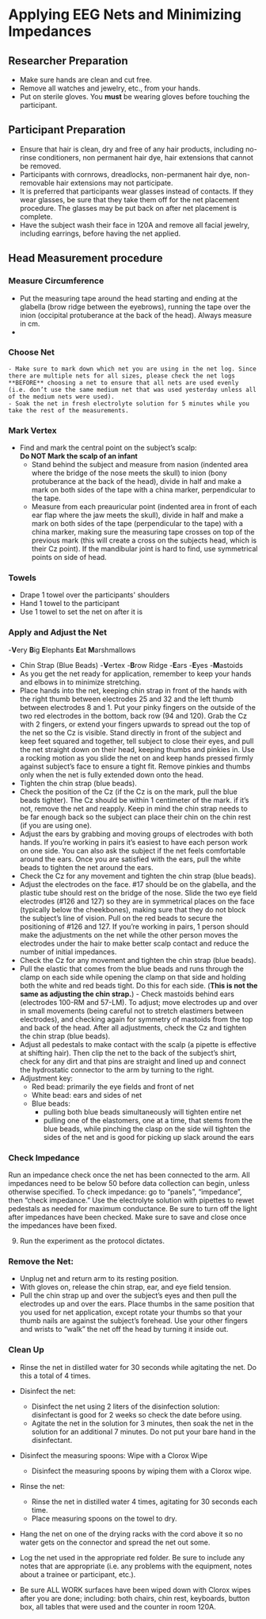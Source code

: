 # Applying EEG Nets and Minimizing Impedances

## Researcher Preparation

- Make sure hands are clean and cut free.  
- Remove all watches and jewelry, etc., from your hands. 
- Put on sterile gloves.  You **must** be wearing gloves before touching the participant.

## Participant Preparation

- Ensure that hair is clean, dry and free of any hair products, including no-rinse conditioners, non permanent hair dye, hair extensions that cannot be removed.  
- Participants with cornrows, dreadlocks, non-permanent hair dye, non-removable hair extensions may not participate.  
- It is preferred that participants wear glasses instead of contacts.  If they wear glasses, be sure that they take them off for the net placement procedure.  The glasses may be put back on after net placement is complete.  
- Have the subject wash their face in 120A and remove all facial jewelry, including earrings, before having the net applied.  

## Head Measurement procedure

### Measure Circumference
- Put the measuring tape around the head starting and ending at the glabella (brow ridge between the eyebrows), running the tape over the inion (occipital protuberance at the back of the head). Always measure in cm. 
-
### Choose Net
    - Make sure to mark down which net you are using in the net log. Since there are multiple nets for all sizes, please check the net logs **BEFORE** choosing a net to ensure that all nets are used evenly (i.e. don’t use the same medium net that was used yesterday unless all of the medium nets were used).  
    - Soak the net in fresh electrolyte solution for 5 minutes while you take the rest of the measurements.  
    
### Mark Vertex
- Find and mark the central point on the subject’s scalp:  
  **Do NOT Mark the scalp of an infant** 
  - Stand behind the subject and measure from nasion (indented area where the bridge of the nose meets the skull) to inion (bony protuberance at the back of the head), divide in half and make a mark on both sides of the tape with a china marker, perpendicular to the tape.  
  - Measure from each preauricular point (indented area in front of each ear flap where the jaw meets the skull), divide in half and make a mark on both sides of the tape (perpendicular to the tape) with a china marker, making sure the measuring tape crosses on top of the previous mark (this will create a cross on the subjects head, which is their Cz point). If the mandibular joint is hard to find, use symmetrical points on side of head.  

### Towels
- Drape 1 towel over the participants' shoulders
- Hand 1 towel to the participant
- Use 1 towel to set the net on after it is 

### Apply and Adjust the Net

-**V**ery **B**ig **E**lephants **E**at **M**arshmallows
  - Chin Strap (Blue Beads)
  -**V**ertex
  -**B**row Ridge
  -**E**ars
  -**E**yes
  -**M**astoids
-	As you get the net ready for application, remember to keep your hands and elbows in to minimize stretching.  
-	Place hands into the net, keeping chin strap in front of the hands with the right thumb between electrodes 25 and 32 and the left thumb between electrodes 8 and 1. Put your pinky fingers on the outside of the two red electrodes in the bottom, back row (94 and 120). Grab the Cz with 2 fingers, or extend your fingers upwards to spread out the top of the net so the Cz is visible. Stand directly in front of the subject and keep feet squared and together, tell subject to close their eyes, and pull the net straight down on their head, keeping thumbs and pinkies in.  Use a rocking motion as you slide the net on and keep hands pressed firmly against subject’s face to ensure a tight fit. Remove pinkies and thumbs only when the net is fully extended down onto the head.  
- Tighten the chin strap (blue beads). 
- Check the position of the Cz (if the Cz is on the mark, pull the blue beads tighter). The Cz should be within 1 centimeter of the mark. if it’s not, remove the net and reapply. Keep in mind the chin strap needs to be far enough back so the subject can place their chin on the chin rest (if you are using one).  
- Adjust the ears by grabbing and moving groups of electrodes with both hands. If you’re working in pairs it’s easiest to have each person work on one side. You can also ask the subject if the net feels comfortable around the ears. Once you are satisfied with the ears, pull the white beads to tighten the net around the ears.  
- Check the Cz for any movement and tighten the chin strap (blue beads).  
- Adjust the electrodes on the face. #17 should be on the glabella, and the plastic tube should rest on the bridge of the nose. Slide the two eye field electrodes (#126 and 127) so they are in symmetrical places on the face (typically below the cheekbones), making sure that they do not block the subject’s line of vision. Pull on the red beads to secure the positioning of #126 and 127.  If you’re working in pairs, 1 person should make the adjustments on the net while the other person moves the electrodes under the hair to make better scalp contact and reduce the number of initial impedances.  
- Check the Cz for any movement and tighten the chin strap (blue beads).  
- Pull the elastic that comes from the blue beads and runs through the clamp on each side while opening the clamp on that side and holding both the white and red beads tight. Do this for each side. (**This is not the same as adjusting the chin strap.**) - Check mastoids behind ears (electrodes 100-RM and 57-LM).  To adjust; move electrodes up and over in small movements (being careful not to stretch elastimers between electrodes), and checking again for symmetry of mastoids from the top and back of the head.  After all adjustments, check the Cz and tighten the chin strap (blue beads).  
-	Adjust all pedestals to make contact with the scalp (a pipette is effective at shifting hair). Then clip the net to the back of the subject’s shirt, check for any dirt and that pins are straight and lined up and connect the hydrostatic connector to the arm by turning to the right.   
  - Adjustment key:  
    - Red bead: primarily the eye fields and front of net  
    - White bead: ears and sides of net  
    - Blue beads: 
      - pulling both blue beads simultaneously will tighten entire net  
      - pulling one of the elastomers, one at a time, that stems from the blue beads, while pinching the clasp on the side will tighten the sides of the net and is good for picking up slack around the ears  

### Check Impedance

Run an impedance check once the net has been connected to the arm.  All impedances need to be below 50 before data collection can begin, unless otherwise specified.  To check impedance: go to “panels”, “impedance”, then “check impedance.”  Use the electrolyte solution with pipettes to rewet pedestals as needed for maximum conductance. Be sure to turn off the light after impedances have been checked.  Make sure to save and close once the impedances have been fixed.  

9.	Run the experiment as the protocol dictates. 

### Remove the Net:  
- Unplug net and return arm to its resting position.  
- With gloves on, release the chin strap, ear, and eye field tension.  
- Pull the chin strap up and over the subject’s eyes and then pull the electrodes up and over the ears. Place thumbs in the same position that you used for net application, except rotate your thumbs so that your thumb nails are against the subject’s forehead. Use your other fingers and wrists to “walk” the net off the head by turning it inside out.  

### Clean Up

- Rinse the net in distilled water for 30 seconds while agitating the net. Do this a total of 4 times.  
- Disinfect the net:  
  - Disinfect the net using 2 liters of the disinfection solution:  disinfectant is good for 2 weeks so check the date before using.  
  - Agitate the net in the solution for 3 minutes, then soak the net in the solution for an additional 7 minutes.  Do not put your bare hand in the disinfectant.  

- Disinfect the measuring spoons: Wipe with a Clorox Wipe
  - Disinfect the measuring spoons by wiping them with a Clorox wipe.  

- Rinse the net:  
  - Rinse the net in distilled water 4 times, agitating for 30 seconds each time.  
  -	Place measuring spoons on the towel to dry. 

- Hang the net on one of the drying racks with the cord above it so no water gets on the connector and spread the net out some.  

- Log the net used in the appropriate red folder. Be sure to include any notes that are appropriate (i.e. any problems with the equipment, notes about a trainee or participant, etc.).  

-	Be sure ALL WORK surfaces have been wiped down with Clorox wipes after you are done; including: both chairs, chin rest, keyboards, button box, all tables that were used and the counter in room 120A.  

